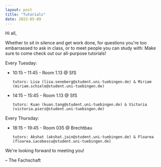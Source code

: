 ```yaml
---
layout: post
title: "Tutorials"
date: 2022-05-09
---
```


Hi all,

Whether to sit in silence and get work done, for questions you're too embarrassed to ask in class, or to meet people you can study with: Make sure to come check out our all-purpose tutorials!

Every Tuesday:
- 10:15 – 11:45 - Room 1.13 @ SfS
      
      tutors: Lisa (lisa.seneberg@student.uni-tuebingen.de) & Miriam (miriam.schiele@student.uni-tuebingen.de)
- 14:15 – 15:45 - Room 1.13 @ SfS
      
      tutors: Kuan (kuan.tang@student.uni-tuebingen.de) & Victoria (victoria.pierz@student.uni-tuebingen.de)

Every Thursday:
- 18:15 – 19:45 - Room 035 @ Brechtbau
      
      tutors: Akshat (akshat.jain@student.uni-tuebingen.de) & Floarea (floarea.iacobescu@student.uni-tuebingen.de)
We're looking forward to meeting you!

– The Fachschaft
